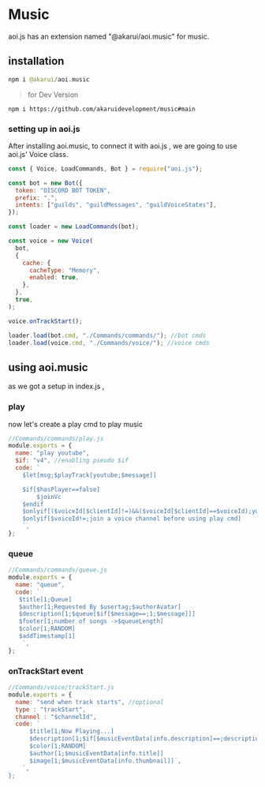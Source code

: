 # Music

aoi.js has an extension named "@akarui/aoi.music" for music.

## installation

```kt
npm i @akarui/aoi.music
```

> for Dev Version

```
npm i https://github.com/akaruidevelopment/music#main
```

### setting up in aoi.js

After installing aoi.music, to connect it with aoi.js , we are going to use aoi.js' Voice class.

```js
const { Voice, LoadCommands, Bot } = require("aoi.js");

const bot = new Bot({
  token: "DISCORD BOT TOKEN",
  prefix: ".",
  intents: ["guilds", "guildMessages", "guildVoiceStates"],
});

const loader = new LoadCommands(bot);

const voice = new Voice(
  bot,
  {
    cache: {
      cacheType: "Memory",
      enabled: true,
    },
  },
  true,
);

voice.onTrackStart();

loader.load(bot.cmd, "./Commands/commands/"); //bot cmds
loader.load(voice.cmd, "./Commands/voice/"); //voice cmds
```

## using aoi.music

as we got a setup in index.js ,

### play

now let's create a play cmd to play music

```js
//Commands/commands/play.js
module.exports = {
  name: "play youtube",
  $if: "v4", //enabling pseudo $if
  code: `
    $let[msg;$playTrack[youtube;$message]]

    $if[$hasPlayer==false]
        $joinVc
    $endif
    $onlyif[($voiceId[$clientId]!=)&&($voiceId[$clientId]==$voiceId);you are not in the same voice channel]
    $onlyif[$voiceId!=;join a voice channel before using play cmd]
    `,
};
```

### queue

```js
//Commands/commands/queue.js
module.exports = {
  name: "queue",
  code: `
   $title[1;Queue]
   $author[1;Requested By $usertag;$authorAvatar]
   $description[1;$queue[$if[$message==;1;$message]]]
   $footer[1;number of songs ->$queueLength]
   $color[1;RANDOM]
   $addTimestamp[1]
    `,
};
```

### onTrackStart event

```js
//Commands/voice/trackStart.js
module.exports = {
  name: "send when track starts", //optional
  type : "trackStart",
  channel : "$channelId",
  code: `
	  $title[1;Now Playing...]
	  $description[1;$if[$musicEventData[info.description]==;description not available;$musicEventData[info.description]]]
      $color[1;RANDOM]
	  $author[1;$musicEventData[info.title]]
	  $image[1;$musicEventData[info.thumbnail]]`,
    `,
};
```
